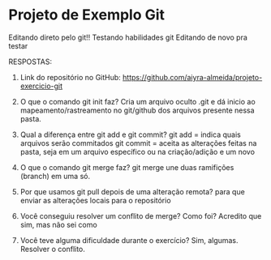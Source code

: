 # Projeto de Exemplo Git

Editando direto pelo git!!
Testando habilidades git
Editando de novo pra testar

RESPOSTAS:

1. Link do repositório no GitHub: 
https://github.com/aiyra-almeida/projeto-exercicio-git

2. O que o comando git init faz?
Cria um arquivo oculto .git e dá inicio ao mapeamento/rastreamento no git/github dos arquivos presente nessa pasta.

3. Qual a diferença entre git add e git commit?
git add = indica quais arquivos serão commitados
git commit = aceita as alterações feitas na pasta, seja em um arquivo específico ou na criação/adição e um novo

5. O que o comando git merge faz?
git merge une duas ramifições (branch) em uma só.

6. Por que usamos git pull depois de uma alteração remota?
para que enviar as alterações locais para o repositório

7. Você conseguiu resolver um conflito de merge? Como foi?
Acredito que sim, mas não sei como   

8. Você teve alguma dificuldade durante o exercício?
Sim, algumas. Resolver o conflito.
